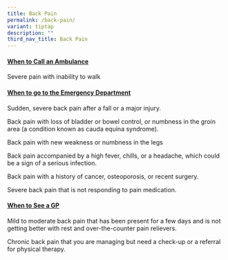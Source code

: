 ```yaml
---
title: Back Pain
permalink: /back-pain/
variant: tiptap
description: ""
third_nav_title: Back Pain
---
```

<h4><strong><u>When to Call an Ambulance</u></strong></h4>
<p>Severe pain with inability to walk</p>
<h4><strong><u>When to go to the Emergency Department</u></strong></h4>
<p>Sudden, severe back pain after a fall or a major injury.</p>
<p>Back pain with loss of bladder or bowel control, or numbness in the groin
area (a condition known as cauda equina syndrome).</p>
<p>Back pain with new weakness or numbness in the legs</p>
<p>Back pain accompanied by a high fever, chills, or a headache, which could
be a sign of a serious infection.</p>
<p>Back pain with a history of cancer, osteoporosis, or recent surgery.</p>
<p>Severe back pain that is not responding to pain medication.</p>
<h4><strong><u>When to See a GP</u></strong></h4>
<p>Mild to moderate back pain that has been present for a few days and is
not getting better with rest and over-the-counter pain relievers.</p>
<p>Chronic back pain that you are managing but need a check-up or a referral
for physical therapy.</p>
<p></p>
<p></p>